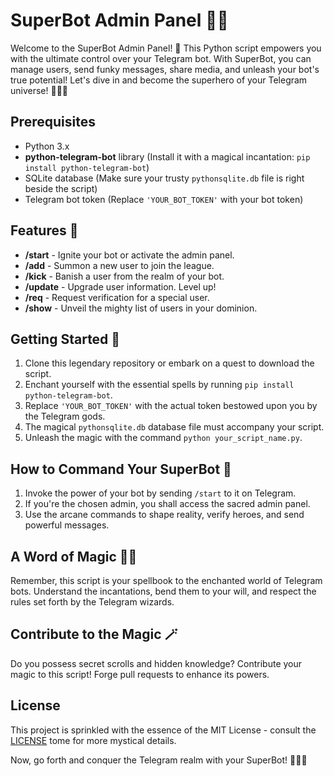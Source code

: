 # SuperBot Admin Panel 🤖🔥

Welcome to the SuperBot Admin Panel! 🚀 This Python script empowers you with the ultimate control over your Telegram bot. With SuperBot, you can manage users, send funky messages, share media, and unleash your bot's true potential! Let's dive in and become the superhero of your Telegram universe! 🦸‍♂️🌟

## Prerequisites

- Python 3.x
- **python-telegram-bot** library (Install it with a magical incantation: `pip install python-telegram-bot`)
- SQLite database (Make sure your trusty `pythonsqlite.db` file is right beside the script)
- Telegram bot token (Replace `'YOUR_BOT_TOKEN'` with your bot token)

## Features 🌈

- **/start** - Ignite your bot or activate the admin panel.
- **/add** - Summon a new user to join the league.
- **/kick** - Banish a user from the realm of your bot.
- **/update** - Upgrade user information. Level up!
- **/req** - Request verification for a special user.
- **/show** - Unveil the mighty list of users in your dominion.

## Getting Started 🚀

1. Clone this legendary repository or embark on a quest to download the script.
2. Enchant yourself with the essential spells by running `pip install python-telegram-bot`.
3. Replace `'YOUR_BOT_TOKEN'` with the actual token bestowed upon you by the Telegram gods.
4. The magical `pythonsqlite.db` database file must accompany your script.
5. Unleash the magic with the command `python your_script_name.py`.

## How to Command Your SuperBot 📣

1. Invoke the power of your bot by sending `/start` to it on Telegram.
2. If you're the chosen admin, you shall access the sacred admin panel.
3. Use the arcane commands to shape reality, verify heroes, and send powerful messages.

## A Word of Magic 🧙‍♂️

Remember, this script is your spellbook to the enchanted world of Telegram bots. Understand the incantations, bend them to your will, and respect the rules set forth by the Telegram wizards.

## Contribute to the Magic 🪄

Do you possess secret scrolls and hidden knowledge? Contribute your magic to this script! Forge pull requests to enhance its powers.

## License

This project is sprinkled with the essence of the MIT License - consult the [LICENSE](LICENSE) tome for more mystical details.

Now, go forth and conquer the Telegram realm with your SuperBot! 🚀🔥🤖
